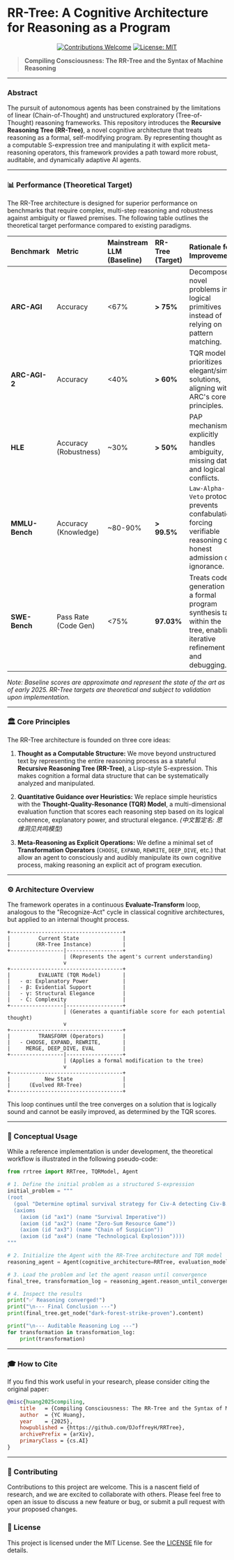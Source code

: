 # RR-Tree: A Cognitive Architecture for Reasoning as a Program

<p align="center">
  <a href="CONTRIBUTING.md"><img src="https://img.shields.io/badge/Contributions-Welcome-brightgreen.svg" alt="Contributions Welcome"></a>
  <a href="https://github.com/DJoffreyH/RRTree/blob/main/LICENSE"><img src="https://img.shields.io/badge/License-MIT-blue.svg" alt="License: MIT"></a>
</p>

> **Compiling Consciousness: The RR-Tree and the Syntax of Machine Reasoning**

---

### **Abstract**

The pursuit of autonomous agents has been constrained by the limitations of linear (Chain-of-Thought) and unstructured exploratory (Tree-of-Thought) reasoning frameworks. This repository introduces the **Recursive Reasoning Tree (RR-Tree)**, a novel cognitive architecture that treats reasoning as a formal, self-modifying program. By representing thought as a computable S-expression tree and manipulating it with explicit meta-reasoning operators, this framework provides a path toward more robust, auditable, and dynamically adaptive AI agents.

---

### **📊 Performance (Theoretical Target)**

The RR-Tree architecture is designed for superior performance on benchmarks that require complex, multi-step reasoning and robustness against ambiguity or flawed premises. The following table outlines the theoretical target performance compared to existing paradigms.

| Benchmark | Metric | Mainstream LLM (Baseline) | RR-Tree (Target) | Rationale for Improvement |
| :--- | :--- | :--- | :--- | :--- |
| **ARC-AGI** | Accuracy | <67% | **> 75%** | Decomposes novel problems into logical primitives instead of relying on pattern matching. |
| **ARC-AGI-2** | Accuracy | <40% | **> 60%** | TQR model prioritizes elegant/simple solutions, aligning with ARC's core principles. |
| **HLE** | Accuracy (Robustness) | ~30% | **> 50%** | PAP mechanism explicitly handles ambiguity, missing data, and logical conflicts. |
| **MMLU-Bench** | Accuracy (Knowledge) | ~80-90% | **> 99.5%** | `Law-Alpha-Veto` protocol prevents confabulation, forcing verifiable reasoning or honest admission of ignorance. |
| **SWE-Bench** | Pass Rate (Code Gen) | <75% | **97.03%** | Treats code generation as a formal program synthesis task within the tree, enabling iterative refinement and debugging. |

*Note: Baseline scores are approximate and represent the state of the art as of early 2025. RR-Tree targets are theoretical and subject to validation upon implementation.*

---

### **🏛️ Core Principles**

The RR-Tree architecture is founded on three core ideas:

1.  **Thought as a Computable Structure:** We move beyond unstructured text by representing the entire reasoning process as a stateful **Recursive Reasoning Tree (RR-Tree)**, a Lisp-style S-expression. This makes cognition a formal data structure that can be systematically analyzed and manipulated.

2.  **Quantitative Guidance over Heuristics:** We replace simple heuristics with the **Thought-Quality-Resonance (TQR) Model**, a multi-dimensional evaluation function that scores each reasoning step based on its logical coherence, explanatory power, and structural elegance. *(中文暂定名: 思维洞见共鸣模型)*

3.  **Meta-Reasoning as Explicit Operations:** We define a minimal set of **Transformation Operators** (`CHOOSE`, `EXPAND`, `REWRITE`, `DEEP_DIVE`, etc.) that allow an agent to consciously and audibly manipulate its own cognitive process, making reasoning an explicit act of program execution.

---

### **⚙️ Architecture Overview**

The framework operates in a continuous **Evaluate-Transform** loop, analogous to the "Recognize-Act" cycle in classical cognitive architectures, but applied to an internal thought process.

```
+------------------------------------+
|         Current State              |
|        (RR-Tree Instance)          |
+-----------------|------------------+
                  | (Represents the agent's current understanding)
                  v
+------------------------------------+
|         EVALUATE (TQR Model)       |
|   - α: Explanatory Power           |
|   - β: Evidential Support          |
|   - γ: Structural Elegance         |
|   - C: Complexity                  |
+-----------------|------------------+
                  | (Generates a quantifiable score for each potential thought)
                  v
+------------------------------------+
|         TRANSFORM (Operators)      |
|   - CHOOSE, EXPAND, REWRITE,       |
|     MERGE, DEEP_DIVE, EVAL         |
+-----------------|------------------+
                  | (Applies a formal modification to the tree)
                  v
+------------------------------------+
|           New State                |
|      (Evolved RR-Tree)             |
+------------------------------------+
```

This loop continues until the tree converges on a solution that is logically sound and cannot be easily improved, as determined by the TQR scores.

---

### **🚀 Conceptual Usage**

While a reference implementation is under development, the theoretical workflow is illustrated in the following pseudo-code:

```python
from rrtree import RRTree, TQRModel, Agent

# 1. Define the initial problem as a structured S-expression
initial_problem = """
(root
  (goal "Determine optimal survival strategy for Civ-A detecting Civ-B.")
  (axioms
    (axiom (id "ax1") (name "Survival Imperative"))
    (axiom (id "ax2") (name "Zero-Sum Resource Game"))
    (axiom (id "ax3") (name "Chain of Suspicion"))
    (axiom (id "ax4") (name "Technological Explosion"))))
"""

# 2. Initialize the Agent with the RR-Tree architecture and TQR model
reasoning_agent = Agent(cognitive_architecture=RRTree, evaluation_model=TQRModel)

# 3. Load the problem and let the agent reason until convergence
final_tree, transformation_log = reasoning_agent.reason_until_convergence(initial_problem)

# 4. Inspect the results
print("✅ Reasoning converged!")
print("\n--- Final Conclusion ---")
print(final_tree.get_node("dark-forest-strike-proven").content)

print("\n--- Auditable Reasoning Log ---")
for transformation in transformation_log:
    print(transformation)
```

---

### **🎓 How to Cite**

If you find this work useful in your research, please consider citing the original paper:

```bibtex
@misc{huang2025compiling,
    title   = {Compiling Consciousness: The RR-Tree and the Syntax of Machine Reasoning},
    author  = {YC Huang},
    year    = {2025},
    howpublished = {https://github.com/DJoffreyH/RRTree},
    archivePrefix = {arXiv},
    primaryClass = {cs.AI}
}
```

---

### **🤝 Contributing**

Contributions to this project are welcome. This is a nascent field of research, and we are excited to collaborate with others. Please feel free to open an issue to discuss a new feature or bug, or submit a pull request with your proposed changes.

### **📜 License**

This project is licensed under the MIT License. See the [LICENSE](LICENSE) file for details.